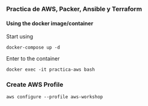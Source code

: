### Practica de AWS, Packer, Ansible y Terraform

#### Using the docker image/container

Start using

```
docker-compose up -d
```

Enter to the container

```
docker exec -it practica-aws bash
```

### Create AWS Profile

```
aws configure --profile aws-workshop
```
